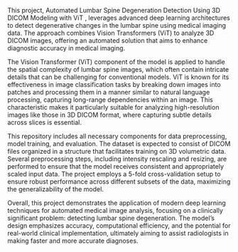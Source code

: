This project, Automated Lumbar Spine Degeneration Detection Using 3D DICOM Modeling with ViT , leverages advanced deep learning architectures to detect degenerative changes in the lumbar spine using medical imaging data. The approach combines Vision Transformers (ViT)  to analyze 3D DICOM images, offering an automated solution that aims to enhance diagnostic accuracy in medical imaging.

The Vision Transformer (ViT) component of the model is applied to handle the spatial complexity of lumbar spine images, which often contain intricate details that can be challenging for conventional models. ViT is known for its effectiveness in image classification tasks by breaking down images into patches and processing them in a manner similar to natural language processing, capturing long-range dependencies within an image. This characteristic makes it particularly suitable for analyzing high-resolution images like those in 3D DICOM format, where capturing subtle details across slices is essential.


This repository includes all necessary components for data preprocessing, model training, and evaluation. The dataset is expected to consist of DICOM files organized in a structure that facilitates training on 3D volumetric data. Several preprocessing steps, including intensity rescaling and resizing, are performed to ensure that the model receives consistent and appropriately scaled input data. The project employs a 5-fold cross-validation setup to ensure robust performance across different subsets of the data, maximizing the generalizability of the model.

Overall, this project demonstrates the application of modern deep learning techniques for automated medical image analysis, focusing on a clinically significant problem: detecting lumbar spine degeneration. The model’s design emphasizes accuracy, computational efficiency, and the potential for real-world clinical implementation, ultimately aiming to assist radiologists in making faster and more accurate diagnoses.






